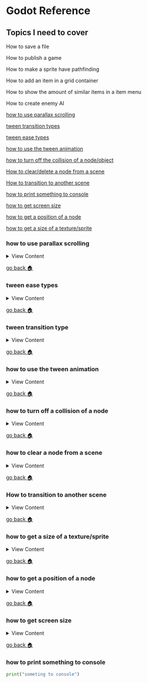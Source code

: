 # Godot Reference

## Topics I need to cover

How to save a file

How to publish a game

How to make a sprite have pathfinding

How to add an item in a grid container

How to show the amount of similar items in a item menu

How to create enemy AI

[how to use parallax scrolling][p-scroll]

[tween transition types][trans-type]

[tween ease types][ease-type]

[how to use the tween animation][ani-node]

[how to turn off the collision of a node/object][coll-off]

[How to clear/delete a node from a scene][clear-node]

[How to transition to another scene][trans-scene]

[how to print something to console][print]

[how to get screen size][get-screen]

[how to get a position of a node][get-pos]

[how to get a size of a texture/sprite][size-texture]

[p-scroll]:#how-to-use-parallax-scrolling
[ease-type]:#tween-ease-types
[trans-type]:#tween-transition-type
[ani-node]:#how-to-animate-a-node
[coll-off]:#how-to-turn-off-the-collision-of-a-node
[clear-node]:#how-to-clear-a-node-from-a-scene
[trans-scene]:#how-to-transition-to-another-scene
[size-texture]:#how-to-get-a-size-of-a-texture-sprite
[get-pos]:#how-to-get-a-position-of-a-node
[get-screen]:#how-to-get-screen-size
[print]:#how-to-print-something-to-console
[home]:#godot-reference


### how to use parallax scrolling

<details>
<summary>
View Content
</summary>

**reference**
- [ParallaxLayer](https://docs.godotengine.org/en/3.1/classes/class_parallaxlayer.html#class-parallaxlayer-property-motion-offset)


1. Add a node called ParallaxBackground

2. Select ParallaxBackground and add a child node called ParallaxLayer

3. Select ParallaxLayer and a add child node that can either be a TileMap or a Sprite.

4. In the options of the ParallaxLayer there is an called Scale. It has x and y
coordinates, and this is the place where you will create the parallax effect. If
you want the parallax scrolling to only happen horizontally then change the x coordinate.
The default value is 1, but if you make it less than (for example: 0.5), the parallax effect
will be more apparent.

5. There are other options like mirroring which will duplicate the image in the ParallaxLayer,
and the offset option that position the image. But I haven't really used them that much


</details>

[go back :house:][home]

### tween ease types

<details>
<summary>
View Content
</summary>

**reference**
- [tween class](https://docs.godotengine.org/en/3.0/classes/class_tween.html#class-tween-interpolate-property)

Ease Type | Value
-|-
EASE_IN | 0
EASE_OUT | 1
EASE_IN_OUT | 2
EASE_OUT_IN | 3


</details>

[go back :house:][home]

### tween transition type

<details>
<summary>
View Content
</summary>

**reference**
- [tween class](https://docs.godotengine.org/en/3.0/classes/class_tween.html)

Transition Type | Value
-|-
TRANS_LINEAR | 0
TRANS_SINE | 1
TRANS_QUINT | 2
TRANS_QUART | 3
TRANS_QUAD | 4
TRANS_EXPO | 5
TRANS_ELASTIC | 6
TRANS_CUBIC | 7
TRANS_CIRC | 8
TRANS_BOUNCE | 9
TRANS_BACK | 10



</details>

[go back :house:][home]

### how to use the tween animation

<details>
<summary>
View Content
</summary>

**reference**
- [Tween](https://docs.godotengine.org/en/3.0/classes/class_tween.html#class-tween-interpolate-property)

There are many ways to change the property of a node, so these are a couple of examples of how to change it

**syntax**
`$Tween.interpolate_property(Object, property, initial value, final value, duration time, transition type, ease type, delay time)`

```python
$Tween.interpolate_property($Sprite,"modulate", Color(1,1,1,1), Color(1,1,1,0),0.3, Tween.TRANS_QUAD, Tween.EASE_OUT )
```

</details>

[go back :house:][home]


### how to turn off a collision of a node

<details>
<summary>
View Content
</summary>

**reference**
- [collisionobject2d](https://docs.godotengine.org/en/3.0/classes/class_collisionobject2d.html#class-collisionobject2d-shape-owner-set-disabled)

#### Method 1
```python
# when the potion collides with a body named isaiah
# shape_owner_clear_shapes will clear all the shapes as long as you have the owner id
# which will usually be 0
func _on_potion_body_entered(body):
	if body.get("name") == "isaiah":
		shape_owner_clear_shapes(0)
	pass
```

#### Method 2

```python
# when the potion collides with a body named isaiah
# shape_owner_set_disabled will disable it as long as you have the boolean set to true
# and the owner id of collision shape which will be 0
func _on_potion_body_entered(body):
	if body.get("name") == "isaiah":
		shape_owner_set_disabled(0,true)
	pass
```

</details>

[go back :house:][home]


### how to clear a node from a scene

<details>
<summary>
View Content
</summary>


You usually do this when you are using signals, but I guess you can do that in any
other function

```python
func on_gem_area_enter(area):
  if area.get("name") == "player":
    queue_free() #this will delete the node which is a gem
```

</details>

[go back :house:][home]


### How to transition to another scene

<details>
<summary>
View Content
</summary>

```python
get_tree().change_scene("res://World2.tscn")
```

</details>

[go back :house:][home]



### how to get a size of a texture/sprite

<details>
<summary>
View Content
</summary>

```python
var sprite_size = get_texture().get_size()
```


</details>

[go back :house:][home]


### how to get a position of a node

<details>
<summary>
View Content
</summary>

```python
print(get_pos())
```

</details>

[go back :house:][home]

### how to get screen size

<details>
<summary>
View Content
</summary>


```python
var screensize = get_viewport_rect().size
```

</details>

[go back :house:][home]

### how to print something to console

```python
print("someting to console")
```
